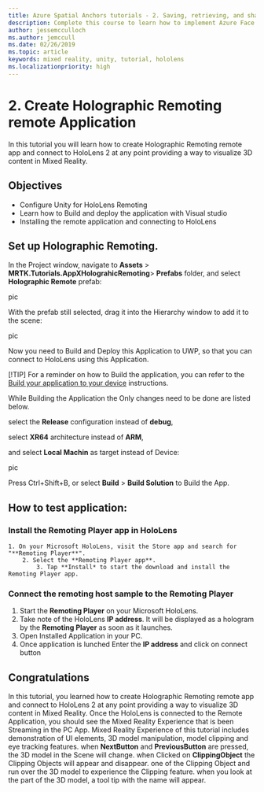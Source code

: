 ```yaml
---
title: Azure Spatial Anchors tutorials - 2. Saving, retrieving, and sharing Azure Spatial Anchors
description: Complete this course to learn how to implement Azure Face Recognition within a mixed reality application.
author: jessemcculloch
ms.author: jemccull
ms.date: 02/26/2019
ms.topic: article
keywords: mixed reality, unity, tutorial, hololens
ms.localizationpriority: high
---
```


# 2. Create Holographic Remoting remote Application

In this tutorial you will learn how to create Holographic Remoting remote app and connect to HoloLens 2 at any point providing a way to visualize 3D content in Mixed Reality.

## Objectives

* Configure Unity for HoloLens Remoting
* Learn how to Build and deploy the application with Visual studio
* Installing the remote application and connecting to HoloLens

## Set up Holographic Remoting.

In the Project window, navigate to **Assets** > **MRTK.Tutorials.AppXHolograhicRemoting**> **Prefabs** folder, and select **Holographic Remote** prefab:



pic



With the prefab still selected, drag it into the Hierarchy window to add it to the scene:



pic



Now you need to Build and Deploy this Application to UWP, so that you can connect to HoloLens using this Application.

[!TIP]
For a reminder on how to Build the application, you can refer to the [Build your application to your device](https://docs.microsoft.com/en-us/windows/mixed-reality/mrlearning-base-ch1#build-your-application-to-your-device) instructions.

While Building the Application the Only changes need to be done are listed below.

select the  **Release** configuration instead of **debug**, 

select **XR64** architecture instead of **ARM**, 

and select **Local Machin** as target instead of Device:



pic



Press Ctrl+Shift+B, or select **Build** > **Build Solution** to Build the App.



## How to test application:

### Install the Remoting Player app in HoloLens

 	1. On your Microsoft HoloLens, visit the Store app and search for "**Remoting Player**".
      	2. Select the **Remoting Player app**.
         	3. Tap **Install* to start the download and install the Remoting Player app.



### Connect the remoting host sample to the Remoting Player

1. Start the **Remoting Player** on your Microsoft HoloLens.
2. Take note of the HoloLens **IP address**. It will be displayed as a hologram by the **Remoting Player** as soon as it launches.
3. Open Installed Application in your PC.
4. Once application is lunched Enter the **IP address** and click on connect button



## Congratulations

In this tutorial, you learned how to create Holographic Remoting remote app and connect to HoloLens 2 at any point providing a way to visualize 3D content in Mixed Reality. Once the HoloLens is connected to the Remote Application, you should see the Mixed Reality Experience that is been Streaming in the PC App. Mixed Reality Experience of this tutorial includes demonstration of UI elements, 3D model manipulation, model clipping and eye tracking features.  when **NextButton** and **PreviousButton** are pressed, the 3D model in the Scene will change. when Clicked on **ClippingObject** the Clipping Objects will appear and disappear. one of the Clipping Object and run over the 3D model to experience the Clipping feature. when you look at the part of the 3D model, a tool tip with the name will appear.



